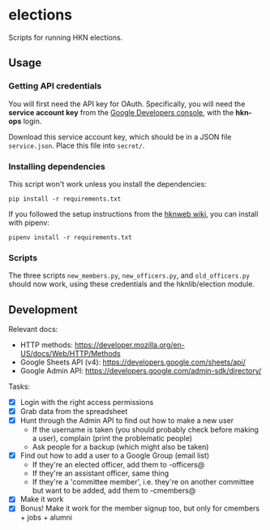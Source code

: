 elections
=========

Scripts for running HKN elections.

## Usage

### Getting API credentials

You will first need the API key for OAuth. Specifically, you will need the
**service account key** from the [Google Developers console](https://console.developers.google.com/),
with the **hkn-ops** login.

Download this service account key, which should be in a JSON file `service.json`.
Place this file into `secret/`.

### Installing dependencies

This script won't work unless you install the dependencies:

```
pip install -r requirements.txt
```

If you followed the setup instructions from the [hknweb wiki](https://github.com/compserv/hknweb/wiki/Setup), you can install with pipenv:

```
pipenv install -r requirements.txt
```

### Scripts

The three scripts `new_members.py`, `new_officers.py`, and `old_officers.py`
should now work, using these credentials and the hknlib/election module.

## Development

Relevant docs:
- HTTP methods: https://developer.mozilla.org/en-US/docs/Web/HTTP/Methods
- Google Sheets API (v4): https://developers.google.com/sheets/api/
- Google Admin API: https://developers.google.com/admin-sdk/directory/

Tasks:

- [x] Login with the right access permissions
- [x] Grab data from the spreadsheet
- [x] Hunt through the Admin API to find out how to make a new user
  - If the username is taken (you should probably check before making a user), complain (print the problematic people)
  - Ask people for a backup (which might also be taken)
- [x] Find out how to add a user to a Google Group (email list)
  - If they're an elected officer, add them to <comm>-officers@
  - If they're an assistant officer, same thing
  - If they're a 'committee member', i.e. they're on another committee but want to be added, add them to <comm>-cmembers@
- [x] Make it work
- [x] Bonus! Make it work for the member signup too, but only for cmembers + jobs + alumni